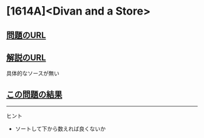 # \[1614A\]\<Divan and a Store\>

## [問題のURL](https://codeforces.com/problemset/problem/1614/A)

## [解説のURL](https://codeforces.com/blog/entry/97283)

具体的なソースが無い

## [この問題の結果](https://codeforces.com/contest/1614/status/A)

<!---- 「問題の結果の見方」
 PROBLEMS→問題番号一覧→回答者数→accepted＋言語をセレクトする 
 ---->

-----
ヒント

* ソートして下から数えれば良くないか
